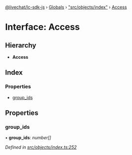 [@livechat/lc-sdk-js](../README.md) › [Globals](../globals.md) › ["src/objects/index"](../modules/_src_objects_index_.md) › [Access](_src_objects_index_.access.md)

# Interface: Access

## Hierarchy

* **Access**

## Index

### Properties

* [group_ids](_src_objects_index_.access.md#group_ids)

## Properties

###  group_ids

• **group_ids**: *number[]*

*Defined in [src/objects/index.ts:252](https://github.com/livechat/lc-sdk-js/blob/aff69b2/src/objects/index.ts#L252)*
